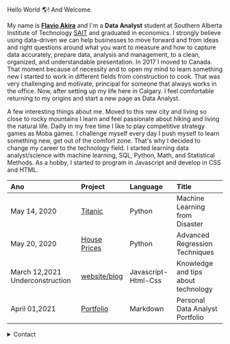 Hello World :earth_americas:! And Welcome. 



My name is [**Flavio Akira**](https://www.linkedin.com/in/flavio-akira/?locale=en_US) and I'm a **Data Analyst** student at Southern Alberta Institute of Technology [SAIT](https://www.sait.ca/programs-and-courses/certificates/data-analytics-part-time) and graduated in economics. I strongly believe using data-driven we can help businesses to move forward and from ideas and right questions around what you want to measure and how to capture data accurately, prepare data, analysis and management, to a clean, organized, and understandable presentation. In 2017 I moved to Canada. That moment because of necessity and to open my mind to learn something new I started to work in different fields from construction to cook. That was very challenging and motivate, principal for someone that always works in the office. Now, after setting up my life here in Calgary. I feel comfortable returning to my origins and start a new page as Data Analyst.  

A few interesting things about me. Moved to this new city and living so close to rocky mountains I learn and feel passionate about hiking and living the natural life. Dailly in my free time I like to play competitive strategy games as Moba games. I challenge myself every day I push myself to learn something new, get out of the comfort zone. That's why I decided to change my career to the technology field. I started learning data analyst/science with machine learning, SQL, Python, Math, and Statistical Methods. As a hobby, I started to program in Javascript and develop in CSS and HTML.


Ano | Project | Language | Title
:--- | :--- | :--- | :---
May 14, 2020 | [Titanic](https://github.com/flaakira/Kaggle/blob/master/Titanic.ipynb) | Python | Machine Learning from Disaster
May 20, 2020 | [House Prices](https://github.com/flaakira/Kaggle/blob/master/House_prices.ipynb) | Python | Advanced Regression Techniques
March 12,2021 Underconstruction| [website/blog](https://github.com/flaakira/curso_html) | Javascript-Html-Css  | Knowledge and tips about technology 
April 01,2021 | [Portfolio](https://github.com/flaakira/flavio_akira_portfolio/blob/gh-pages/index.md)| Markdown| Personal Data Analyst Portfolio




<details>
  <summary>Contact</summary>
  
  
  I’m currently applying to jobs in Data Analyst, Business Analyst, Machine Learning, and Data Sciences. If you are looking for a hardworking team member, look no further!
  
 
👨‍🎓 I’m currently [data analyst student](https://www.sait.ca/programs-and-courses/certificates/data-analytics-part-time)

💼  How to reach me: [Linkedin](https://www.linkedin.com/in/flavio-akira/?locale=en_US)

🖥️ Portfolio: [Portfolio](https://flaakira.github.io/flavio_akira_portfolio/)

📸  Instagram: [@flaakira](https://www.instagram.com/flaakira/)

📁 Facebook: [Flavio Akira](https://www.facebook.com/flavioakira.tikaishi)


:octocat: Github: [projects](https://github.com/flaakira?tab=repositories)


